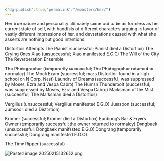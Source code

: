 ```yaml
---
{"dg-publish":true,"permalink":"/monsters/her/"}
---
```


Her true nature and personality ultimately come out to be as formless as her current state of self, with handfuls of different characters arguing in favor of vastly different impressions of her, and devastations caused with what she asserts are nothing but good intentions.

Distortion Attempts
The Pianist (successful; Pianist died a Distortion)
The Crying Ones
Xiao (unsuccessful; Xiao manifested E.G.O)
The Will of the City
The Reverberation Ensemble

The Photographer (temporarily successful; The Photographer returned to normalcy)
The Mock Exam (successful; mass Distortion found in a high school on N Corp. Nest)
Laundry of Dreams (successful; was suppressed by Moses, Ezra and Vespa Cabro)
The Human Thunderbolt (successful; was suppressed by Moses, Ezra and Vespa Cabro)
Marksman of the Mist (successful; The Marksman died a Distortion)

Vergilius (unsuccessful; Vergilius manifested E.G.O)
Jumsoon (successful; Jumsoon died a Distortion)

Kromer (successful; Kromer died a Distortion)
Eunbong’s Bar & Fryers Owner (temporarily successful; the owner returned to normalcy)
Dongbaek (unsuccessful; Dongbaek manifested E.G.O)
Dongrang (temporarily successful; Dongrang manifested E.G.O)

The Time Ripper (successful)

![Pasted image 20250215132652.png](/img/user/Images/Pasted%20image%2020250215132652.png)